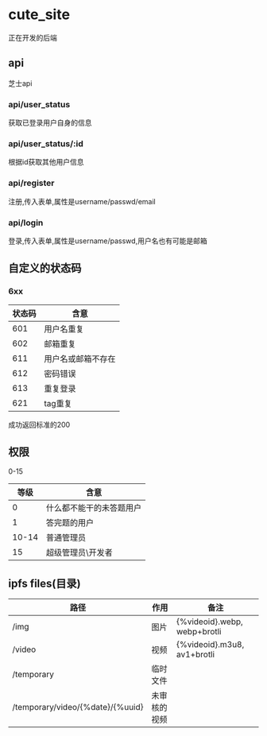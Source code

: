 # cute_site

正在开发的后端

## api

芝士api

### api/user_status

获取已登录用户自身的信息

### api/user_status/:id

根据id获取其他用户信息

### api/register

注册,传入表单,属性是username/passwd/email

### api/login

登录,传入表单,属性是username/passwd,用户名也有可能是邮箱

## 自定义的状态码

### 6xx

|状态码|含意|
|---|---|
|601|用户名重复|
|602|邮箱重复|
|611|用户名或邮箱不存在|
|612|密码错误|
|613|重复登录|
|621|tag重复|

成功返回标准的200

## 权限

0-15

|等级|含意|
|---|---|
|0|什么都不能干的未答题用户
|1|答完题的用户
|10-14|普通管理员|
|15|超级管理员\开发者|

## ipfs files(目录)

|路径|作用|备注
|---|---|---|
|/img|图片|{%videoid}.webp, webp+brotli|
|/video|视频|{%videoid}.m3u8, av1+brotli|
|/temporary|临时文件|
|/temporary/video/{%date}/{%uuid}|未审核的视频|
